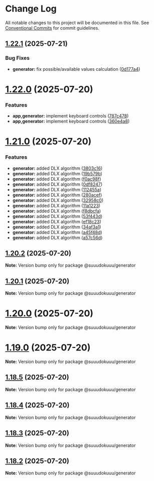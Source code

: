 # Change Log

All notable changes to this project will be documented in this file.
See [Conventional Commits](https://conventionalcommits.org) for commit guidelines.

## [1.22.1](https://github.com/vitalyiegorov/suuudokuuu/compare/v1.22.0...v1.22.1) (2025-07-21)

### Bug Fixes

- **generator:** fix possible/available values calculation ([0d177a4](https://github.com/vitalyiegorov/suuudokuuu/commit/0d177a49f76c8b0ecf8fdcb7a7d5796075660fb5))

# [1.22.0](https://github.com/vitalyiegorov/suuudokuuu/compare/v1.21.0...v1.22.0) (2025-07-20)

### Features

- **app,generator:** implement keyboard controls ([787c478](https://github.com/vitalyiegorov/suuudokuuu/commit/787c4782ce1cf7793fc95ceac268bb1800bdc430))
- **app,generator:** implement keyboard controls ([360e4a8](https://github.com/vitalyiegorov/suuudokuuu/commit/360e4a8f4036522f21bd5a558b99f4beab2cb1fd))

# [1.21.0](https://github.com/vitalyiegorov/suuudokuuu/compare/v1.20.3...v1.21.0) (2025-07-20)

### Features

- **generator:** added DLX algorithm ([3803c16](https://github.com/vitalyiegorov/suuudokuuu/commit/3803c16fe60d745a7c9e7eabfcd83cb41e96a8d3))
- **generator:** added DLX algorithm ([19b579b](https://github.com/vitalyiegorov/suuudokuuu/commit/19b579be201770e74d6383502df34d40674ed59c))
- **generator:** added DLX algorithm ([f0ac98f](https://github.com/vitalyiegorov/suuudokuuu/commit/f0ac98fa57c6896752935d23d97277fab0215c1b))
- **generator:** added DLX algorithm ([0df8247](https://github.com/vitalyiegorov/suuudokuuu/commit/0df82474824c3e9e88a03e0c1c872bf80378c2ce))
- **generator:** added DLX algorithm ([112455a](https://github.com/vitalyiegorov/suuudokuuu/commit/112455a8f41305cf1e95d4f0efbc25febcce982f))
- **generator:** added DLX algorithm ([280acef](https://github.com/vitalyiegorov/suuudokuuu/commit/280acef19a19140f230863c0cd1fd58eef4220f5))
- **generator:** added DLX algorithm ([32958c0](https://github.com/vitalyiegorov/suuudokuuu/commit/32958c0c60ee7e702df683f6b16d98e84fe00bad))
- **generator:** added DLX algorithm ([11a1223](https://github.com/vitalyiegorov/suuudokuuu/commit/11a122388fe3cee3c05b06b83e8dac7a5e9fd34a))
- **generator:** added DLX algorithm ([f8dbcfa](https://github.com/vitalyiegorov/suuudokuuu/commit/f8dbcfa07112f89881ceace29b037bd4e6baa9cb))
- **generator:** added DLX algorithm ([53f443d](https://github.com/vitalyiegorov/suuudokuuu/commit/53f443dea1c672ebb2d2848f3d876b6590fd6a95))
- **generator:** added DLX algorithm ([ef18c23](https://github.com/vitalyiegorov/suuudokuuu/commit/ef18c239c838f68ab3a1d8213672e4466a217f7a))
- **generator:** added DLX algorithm ([34af3a1](https://github.com/vitalyiegorov/suuudokuuu/commit/34af3a1e0171475479d1e6ee52c1581631e05ff8))
- **generator:** added DLX algorithm ([a45f48d](https://github.com/vitalyiegorov/suuudokuuu/commit/a45f48d086503a6555ae89fc8308be45f3123115))
- **generator:** added DLX algorithm ([a57c56d](https://github.com/vitalyiegorov/suuudokuuu/commit/a57c56d5950c91e52799593be2d6c0ab1fbf791a))

## [1.20.2](https://github.com/vitalyiegorov/suuudokuuu/compare/v1.20.1...v1.20.2) (2025-07-20)

**Note:** Version bump only for package @suuudokuuu/generator

## [1.20.1](https://github.com/vitalyiegorov/suuudokuuu/compare/v1.20.0...v1.20.1) (2025-07-20)

**Note:** Version bump only for package @suuudokuuu/generator

# [1.20.0](https://github.com/vitalyiegorov/suuudokuuu/compare/v1.19.0...v1.20.0) (2025-07-20)

**Note:** Version bump only for package @suuudokuuu/generator

# [1.19.0](https://github.com/vitalyiegorov/suuudokuuu/compare/v1.18.5...v1.19.0) (2025-07-20)

**Note:** Version bump only for package @suuudokuuu/generator

## [1.18.5](https://github.com/vitalyiegorov/suuudokuuu/compare/v1.18.4...v1.18.5) (2025-07-20)

**Note:** Version bump only for package @suuudokuuu/generator

## [1.18.4](https://github.com/vitalyiegorov/suuudokuuu/compare/v1.18.3...v1.18.4) (2025-07-20)

**Note:** Version bump only for package @suuudokuuu/generator

## [1.18.3](https://github.com/vitalyiegorov/suuudokuuu/compare/v1.18.2...v1.18.3) (2025-07-20)

**Note:** Version bump only for package @suuudokuuu/generator

## [1.18.2](https://github.com/vitalyiegorov/suuudokuuu/compare/v1.18.1...v1.18.2) (2025-07-20)

**Note:** Version bump only for package @suuudokuuu/generator
